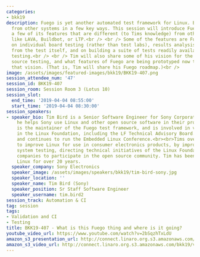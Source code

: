 ```yaml
---
categories:
- bkk19
description: Fuego is yet another automated test framework for Linux. But it is different
  from other systems in a few key ways. This session will introduce Fuego and describe
  a few of its features that are different (to Tims knowledge) from other test systems
  like LAVA, Buildbot, or LTP.<br /> <br /> Some of the features are Fuegos focus
  on individual board testing (rather than test labs), results analysis separated
  from the test itself, and on building a suite of tests readily available to begin
  testing.<br /> <br /> Tim will also share some of his vision for the future of open
  source testing, and what features of Fuego are being prototyped now to move towards
  that vision. (That is, Tim will share his Fuego roadmap.)<br />
image: /assets/images/featured-images/bkk19/BKK19-407.png
session_attendee_num: '47'
session_id: BKK19-407
session_room: Session Room 3 (Lotus 10)
session_slot:
  end_time: '2019-04-04 08:55:00'
  start_time: '2019-04-04 08:30:00'
session_speakers:
- speaker_bio: Tim Bird is a Senior Software Engineer for Sony Corporation, where
    he helps Sony use Linux and other open source software in their products. Tim
    is the maintainer of the Fuego test framework, and is involved in various groups
    in the Linux Foundation, including the LF Technical Advisory Board. Tim created
    and continues to run the Embedded Linux Conference.<br><br>Tims overall goal is
    to improve Linux for use in consumer electronics products, by improving Linux
    system testing, directing technical initiatives of the Linux Foundation, and encouraging
    companies to participate in the open source community. Tim has been working with
    Linux for over 20 years.
  speaker_company: Sony Electronics
  speaker_image: /assets/images/speakers/bkk19/tim-bird-sony.jpg
  speaker_location: ''
  speaker_name: Tim Bird (Sony)
  speaker_position: Sr Staff Software Engineer
  speaker_username: tim.bird2
session_track: Automation & CI
tag: session
tags:
- Validation and CI
- Testing
title: BKK19-407 - What is this Fuego thing and where is it going?
youtube_video_url: https://www.youtube.com/watch?v=2bSqzhTxLdU
amazon_s3_presentation_url: http://connect.linaro.org.s3.amazonaws.com/bkk19/presentations/bkk19-407.pdf
amazon_s3_video_url: http://connect.linaro.org.s3.amazonaws.com/bkk19/videos/bkk19-407.mp4
---
```

